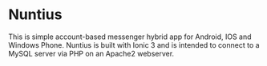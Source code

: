 # Nuntius
This is simple account-based messenger hybrid app for Android, IOS and Windows Phone.
Nuntius is built with Ionic 3 and is intended to connect to a MySQL server via PHP on an Apache2 webserver.


